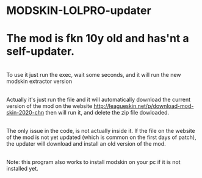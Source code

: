 # MODSKIN-LOLPRO-updater
# The mod is fkn 10y old and has'nt a self-updater.

<br/>To use it just run the exec, wait some seconds, and it will run the new modskin extractor version  

<br/>Actually it's just run the file and it will automatically download the current version of the mod on the website http://leagueskin.net/p/download-mod-skin-2020-chn then will run it, and delete the zip file dowloaded.

<br/>The only issue in the code, is not actually inside it. If the file on the website of the mod is not yet updated (which is common on the first days of patch), the updater will download and install an old version of the mod.

<br/>Note: this program also works to install modskin on your pc if it is not installed yet.
